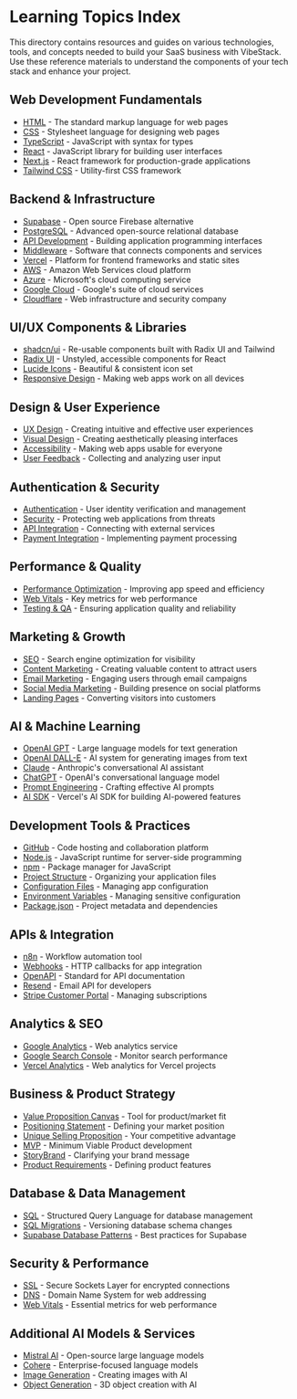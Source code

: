 # Learning Topics Index

This directory contains resources and guides on various technologies, tools, and concepts needed to build your SaaS business with VibeStack. Use these reference materials to understand the components of your tech stack and enhance your project.

## Web Development Fundamentals

- [HTML](html.md) - The standard markup language for web pages
- [CSS](css.md) - Stylesheet language for designing web pages
- [TypeScript](typescript.md) - JavaScript with syntax for types
- [React](react.md) - JavaScript library for building user interfaces
- [Next.js](nextjs.md) - React framework for production-grade applications
- [Tailwind CSS](tailwind.md) - Utility-first CSS framework

## Backend & Infrastructure

- [Supabase](supabase.md) - Open source Firebase alternative
- [PostgreSQL](postgres.md) - Advanced open-source relational database
- [API Development](api.md) - Building application programming interfaces
- [Middleware](middleware.md) - Software that connects components and services
- [Vercel](vercel.md) - Platform for frontend frameworks and static sites
- [AWS](aws.md) - Amazon Web Services cloud platform
- [Azure](azure.md) - Microsoft's cloud computing service
- [Google Cloud](google-cloud.md) - Google's suite of cloud services
- [Cloudflare](cloudflare.md) - Web infrastructure and security company

## UI/UX Components & Libraries

- [shadcn/ui](shadcn.md) - Re-usable components built with Radix UI and Tailwind
- [Radix UI](radix.md) - Unstyled, accessible components for React
- [Lucide Icons](lucide.md) - Beautiful & consistent icon set
- [Responsive Design](responsive-design.md) - Making web apps work on all devices

## Design & User Experience

- [UX Design](ux-design.md) - Creating intuitive and effective user experiences
- [Visual Design](visual-design.md) - Creating aesthetically pleasing interfaces
- [Accessibility](accessibility.md) - Making web apps usable for everyone
- [User Feedback](user-feedback.md) - Collecting and analyzing user input

## Authentication & Security

- [Authentication](authentication.md) - User identity verification and management
- [Security](security.md) - Protecting web applications from threats
- [API Integration](api-integration.md) - Connecting with external services
- [Payment Integration](payment-integration.md) - Implementing payment processing

## Performance & Quality

- [Performance Optimization](performance-optimization.md) - Improving app speed and efficiency
- [Web Vitals](web-vitals.md) - Key metrics for web performance
- [Testing & QA](testing-qa.md) - Ensuring application quality and reliability

## Marketing & Growth

- [SEO](seo.md) - Search engine optimization for visibility
- [Content Marketing](content-marketing.md) - Creating valuable content to attract users
- [Email Marketing](email-marketing.md) - Engaging users through email campaigns
- [Social Media Marketing](social-media-marketing.md) - Building presence on social platforms
- [Landing Pages](landing-pages.md) - Converting visitors into customers

## AI & Machine Learning

- [OpenAI GPT](openai-gpt.md) - Large language models for text generation
- [OpenAI DALL-E](openai-dalle.md) - AI system for generating images from text
- [Claude](claude.md) - Anthropic's conversational AI assistant
- [ChatGPT](chatgpt.md) - OpenAI's conversational language model
- [Prompt Engineering](prompt-engineering.md) - Crafting effective AI prompts
- [AI SDK](ai-sdk.md) - Vercel's AI SDK for building AI-powered features

## Development Tools & Practices

- [GitHub](github.md) - Code hosting and collaboration platform
- [Node.js](nodejs.md) - JavaScript runtime for server-side programming
- [npm](npm.md) - Package manager for JavaScript
- [Project Structure](project-structure.md) - Organizing your application files
- [Configuration Files](config-files.md) - Managing app configuration
- [Environment Variables](environment-variable.md) - Managing sensitive configuration
- [Package.json](package.json.md) - Project metadata and dependencies

## APIs & Integration

- [n8n](n8n.md) - Workflow automation tool
- [Webhooks](webhook.md) - HTTP callbacks for app integration
- [OpenAPI](openapi.md) - Standard for API documentation
- [Resend](resend.md) - Email API for developers
- [Stripe Customer Portal](stripe-customer-portal.md) - Managing subscriptions

## Analytics & SEO

- [Google Analytics](google-analytics.md) - Web analytics service
- [Google Search Console](google-search-console.md) - Monitor search performance
- [Vercel Analytics](vercel-analytics.md) - Web analytics for Vercel projects

## Business & Product Strategy

- [Value Proposition Canvas](value-proposition-canvas.md) - Tool for product/market fit
- [Positioning Statement](positioning-statement.md) - Defining your market position
- [Unique Selling Proposition](unique-selling-proposition.md) - Your competitive advantage
- [MVP](mvp.md) - Minimum Viable Product development
- [StoryBrand](storybrand.md) - Clarifying your brand message
- [Product Requirements](product-requirements.md) - Defining product features

## Database & Data Management

- [SQL](sql.md) - Structured Query Language for database management
- [SQL Migrations](sql-migration.md) - Versioning database schema changes
- [Supabase Database Patterns](supabase-database-patterns.md) - Best practices for Supabase

## Security & Performance

- [SSL](ssl.md) - Secure Sockets Layer for encrypted connections
- [DNS](dns.md) - Domain Name System for web addressing
- [Web Vitals](web-vitals.md) - Essential metrics for web performance

## Additional AI Models & Services

- [Mistral AI](mistral.md) - Open-source large language models
- [Cohere](cohere.md) - Enterprise-focused language models
- [Image Generation](image-generation.md) - Creating images with AI
- [Object Generation](object-generation.md) - 3D object creation with AI

